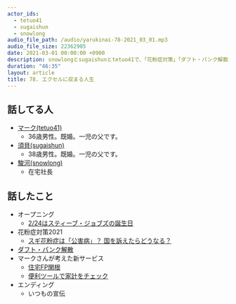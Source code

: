 ```yaml
---
actor_ids:
  - tetuo41
  - sugaishun
  - snowlong
audio_file_path: /audio/yarukinai-78-2021_03_01.mp3
audio_file_size: 22362905
date: 2021-03-01 00:00:00 +0900
description: snowlongとsugaishunとtetuo41で、「花粉症対策」「ダフト・パンク解散」「マークの新サービス」について話しました。
duration: "46:35"
layout: article
title: 78. エクセルに収まる人生
---
```


## 話してる人
- [マーク(tetuo41)](https://twitter.com/tetuo41)
  - 36歳男性。既婚。一児の父です。
- [須貝(sugaishun)](https://twitter.com/sugaishun)
  - 38歳男性。既婚。一児の父です。
- [駿河(snowlong)](https://twitter.com/_snowlong)
  - 在宅社長

## 話したこと
- オープニング
  - [2/24はスティーブ・ジョブズの誕生日](https://japanese.engadget.com/apple-timcook-memorial-66th-jobs-090008075.html)
- 花粉症対策2021
  - [スギ花粉症は「公害病」？ 国を訴えたらどうなる？](https://www.bengo4.com/c_18/n_248/)
- [ダフト・パンク解散](https://rollingstonejapan.com/articles/detail/35456)
- マークさんが考えた新サービス
  - [住宅FP関根](https://www.youtube.com/channel/UCR9qsxLvO-K7lL_bqyjO3kw)
  - [便利ツールで家計をチェック](https://www.jafp.or.jp/know/fp/sheet/)
- エンディング
  - いつもの宣伝
